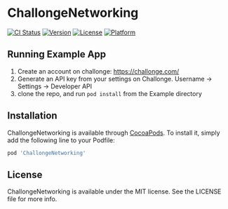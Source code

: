 # ChallongeNetworking

[![CI Status](https://img.shields.io/travis/ashleyng/ChallongeNetworking.svg?style=flat)](https://travis-ci.org/rocket1ashleyng/ChallongeNetworking)
[![Version](https://img.shields.io/cocoapods/v/ChallongeNetworking.svg?style=flat)](https://cocoapods.org/pods/ChallongeNetworking)
[![License](https://img.shields.io/cocoapods/l/ChallongeNetworking.svg?style=flat)](https://cocoapods.org/pods/ChallongeNetworking)
[![Platform](https://img.shields.io/cocoapods/p/ChallongeNetworking.svg?style=flat)](https://cocoapods.org/pods/ChallongeNetworking)

## Running Example App
1. Create an account on challonge: https://challonge.com/
2. Generate an API key from your settings on Challonge. Username -> Settings -> Developer API
2. clone the repo, and run `pod install` from the Example directory

## Installation

ChallongeNetworking is available through [CocoaPods](https://cocoapods.org). To install
it, simply add the following line to your Podfile:

```ruby
pod 'ChallongeNetworking'
```

## License

ChallongeNetworking is available under the MIT license. See the LICENSE file for more info.
